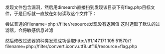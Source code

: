 发现文件包含漏洞，然后用dirsearch直接扫到发现该目录下有flag.php目标文件，于是目标就一直放在如何读取这个文件下：

尝试普通的filename=php://filter/resource发现没有返回值 这时选取了默认的过滤器，会将敏感信息过滤

然后修改过滤器的种类发现成功读取http://61.147.171.105:51570/?filename=php://filter/convert.iconv.utf8.utf16/resource=flag.php
